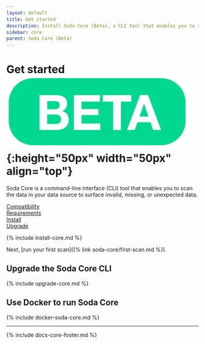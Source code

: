 ```yaml
---
layout: default
title: Get started
description: Install Soda Core (Beta), a CLI tool that enables you to scan the data in your data source to surface invalid, missing, or unexpected data.
sidebar: core
parent: Soda Core (Beta)
---
```


# Get started ![beta](/assets/images/beta.png){:height="50px" width="50px" align="top"}

Soda Core is a command-line interface (CLI) tool that enables you to scan the data in your data source to surface invalid, missing, or unexpected data.
<br />

[Compatibility](#compatibility)<br />
[Requirements](#requirements)<br />
[Install](#install)<br />
[Upgrade](#upgrade)<br />

{% include install-core.md %}

Next, [run your first scan]({% link soda-core/first-scan.md %}).

## Upgrade the Soda Core CLI

{% include upgrade-core.md %}

## Use Docker to run Soda Core

{% include docker-soda-core.md %}

---
{% include docs-core-footer.md %}